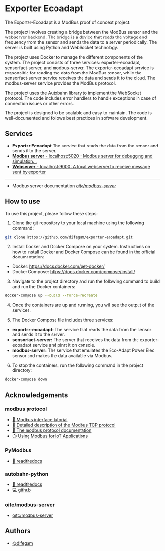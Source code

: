 # Exporter Ecoadapt

The Exporter-Ecoadapt is a ModBus proof of concept project.

The project involves creating a bridge between the ModBus sensor and the webserver backend. The bridge is a device that reads the voltage and frequency from the sensor and sends the data to a server periodically. The server is built using Python and WebSocket technology.

The project uses Docker to manage the different components of the system. The project consists of three services: exporter-ecoadapt, sensorfact-server, and modbus-server. The exporter-ecoadapt service is responsible for reading the data from the ModBus sensor, while the sensorfact-server service receives the data and sends it to the cloud. The modbus-server service provides the ModBus protocol.

The project uses the Autobahn library to implement the WebSocket protocol. The code includes error handlers to handle exceptions in case of connection issues or other errors.

The project is designed to be scalable and easy to maintain. The code is well-documented and follows best practices in software development.

## Services

- **Exporter Ecoadapt** The service that reads the data from the sensor and sends it to the server.
- [**Modbus server** - localhost:5020 - Modbus server for debugging and simulation. .](http://localhost:5020)
- [**Webserver** - localhost:9000: A local webserver to receive message sent by exporter](http://localhost:9000)

---

- Modbus server documentation [ _oitc/modbus-server_](https://hub.docker.com/r/oitc/modbus-server)

## How to use

To use this project, please follow these steps:

1. Clone the git repository to your local machine using the following command:

```bash
git clone https://github.com/difegam/exporter-ecoadapt.git
```

2. Install Docker and Docker Compose on your system. Instructions on how to install Docker and Docker Compose can be found in the official documentation:

- Docker: https://docs.docker.com/get-docker/
- Docker Compose: https://docs.docker.com/compose/install/

3. Navigate to the project directory and run the following command to build and run the Docker containers:

```bash
docker-compose up --build --force-recreate
```

4. Once the containers are up and running, you will see the output of the services.

5. The Docker Compose file includes three services:

- **exporter-ecoadapt:** The service that reads the data from the sensor and sends it to the server.
- **sensorfact-server:** The server that receives the data from the exporter-ecoadapt service and pinrt it on console.
- **modbus-server:** The service that emulates the Eco-Adapt Power Elec sensor and makes the data available via Modbus.

6. To stop the containers, run the following command in the project directory:

```bash
docker-compose down
```

## Acknowledgements
### modbus protocol

- [📄 Modbus interface tutorial](https://www.lammertbies.nl/comm/info/modbus)
- [📄 Detailed description of the Modbus TCP protocol](https://ipc2u.com/articles/knowledge-base/detailed-description-of-the-modbus-tcp-protocol-with-command-examples/)
- [📄 The modbus protocol documentation](https://github.com/pymodbus-dev/pymodbus/blob/dev/doc/source/_static/Modbus_Application_Protocol_V1_1b3.pdf)
- [📺 Using Modbus for IoT Applications](https://www.youtube.com/watch?v=nelI0ErgYuk&list=PL7QFPg5Pk4_UToNB7pyUDfKjn3kGHA1dW)

### PyModbus
- [📄 readthedocs](https://pymodbus.readthedocs.io/en/latest/index.html)

### autobahn-python
- [📄 readthedocs](https://autobahn.readthedocs.io/en/latest/contents.html)
- [💻 github](https://github.com/crossbario/autobahn-python)

### oitc/modbus-server
- [oitc/modbus-server](https://hub.docker.com/r/oitc/modbus-server)


## Authors
- [@difegam](https://github.com/difegam)
